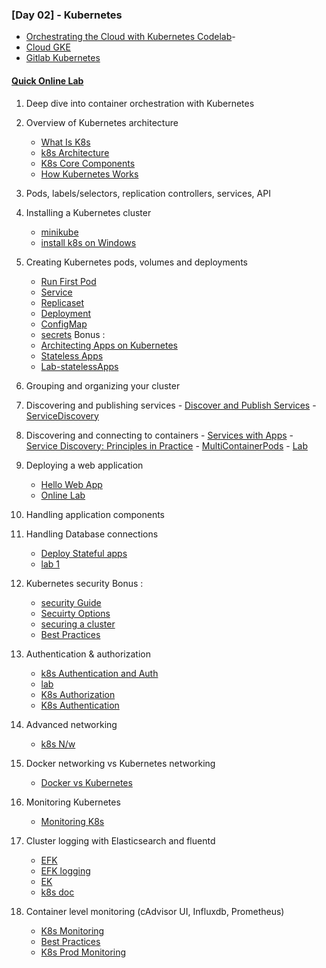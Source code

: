 ### [Day 02] - Kubernetes 

- [Orchestrating the Cloud with Kubernetes Codelab]( 
https://codelabs.developers.google.com/codelabs/orchestrating-the-cloud-with-kubernetes-codelab/index.html?index#0)- 
- [Cloud GKE](https://codelabs.developers.google.com/codelabs/cloud-gke-workshop-v2/#0)
- [Gitlab Kubernetes](https://docs.gitlab.com/ee/user/project/clusters/)

#### [Quick Online Lab](https://kubernetes.io/docs/tutorials/kubernetes-basics/)


1. Deep dive into container orchestration with Kubernetes
2. Overview of Kubernetes architecture
   - [What Is K8s](https://kubernetes.io/docs/concepts/overview/what-is-kubernetes/)
   - [k8s Architecture](https://phoenixnap.com/kb/understanding-kubernetes-architecture-diagrams)
   - [K8s Core Components](https://www.howtoforge.com/core-components-of-a-kubernetes-cluster/)
   - [How Kubernetes Works](https://dzone.com/articles/how-kubernetes-works)
   
3. Pods, labels/selectors, replication controllers, services, API
4. Installing a Kubernetes cluster
    - [minikube](https://kubernetes.io/docs/tutorials/hello-minikube/)
    - [install k8s on Windows](https://dzone.com/articles/setting-up-kubernetes-k8s-on-windows)
    
5. Creating Kubernetes pods, volumes and deployments
      - [Run First Pod](https://dzone.com/articles/k8s-knowhow-running-first-pod-1)
      - [Service](https://dzone.com/articles/k8s-knowhow-using-service)
      - [Replicaset](https://dzone.com/articles/kubernetes-knowhow-working-with-replicaset)
      - [Deployment](https://dzone.com/articles/k8s-knowhow-running-deployment)
      - [ConfigMap](https://dzone.com/articles/k8s-knowhow-using-a-configmap)
      - [secrets](https://dzone.com/articles/k8s-knowhow-using-secrets)
Bonus : 
      - [Architecting Apps on Kubernetes ](https://www.digitalocean.com/community/tutorials/architecting-applications-for-kubernetes)
      - [Stateless Apps](https://kubernetes.io/docs/tutorials/stateless-application/)
      - [Lab-statelessApps](https://itnext.io/stateless-apps-in-kubernetes-beyond-pods-f0f584eda91b)

6. Grouping and organizing your cluster

7. Discovering and publishing services
          - [Discover and Publish Services](https://dzone.com/articles/k8s-knowhow-service-discovery-and-networking)
          - [ServiceDiscovery](https://dzone.com/articles/kubernetes-service-discovery)

8. Discovering and connecting to containers
           - [Services with Apps](https://kubernetes.io/docs/concepts/services-networking/connect-applications-service/)
           - [Service Discovery: Principles in Practice](https://platform9.com/blog/kubernetes-service-discovery-principles-in-practice/)
          - [MultiContainerPods](https://www.mirantis.com/blog/multi-container-pods-and-container-communication-in-kubernetes/)
        - [Lab](https://blog.learnk8s.io/connect-service-kubernetes-7cb346cf2f64)

9. Deploying a web application
      - [Hello Web App](https://cloud.google.com/kubernetes-engine/docs/tutorials/hello-app)
      - [Online Lab](https://kubernetes.io/docs/tutorials/kubernetes-basics/deploy-app/deploy-interactive/)
10. Handling application components
11. Handling Database connections
       - [Deploy Stateful apps](https://cloud.google.com/kubernetes-engine/docs/how-to/stateful-apps)
       - [lab 1](https://codelabs.developers.google.com/codelabs/cloud-mongodb-statefulset/index.html?index=..%2F..index#4)
12. Kubernetes security
   Bonus :
    - [security Guide](https://neuvector.com/container-security/kubernetes-security-guide/)
    - [Secuirty Options](https://github.com/mhausenblas/k8s-sec)
    - [securing a cluster](https://kubernetes.io/docs/tasks/administer-cluster/securing-a-cluster/)
    - [Best Practices](https://blog.sqreen.com/kubernetes-security-best-practices/)
13. Authentication & authorization
    - [k8s Authentication  and Auth](http://cloudgeekz.com/1045/kubernetes-authentication-and-authorization.html)
    - [lab](https://www.sovsystems.com/blog/authentication-and-authorization-in-kubernetes)
    - [K8s Authorization](https://kubernetes.io/docs/reference/access-authn-authz/authorization/)
    - [K8s Authentication](https://kubernetes.io/docs/reference/access-authn-authz/authentication/)

14. Advanced networking
      - [k8s N/w](https://sookocheff.com/post/kubernetes/understanding-kubernetes-networking-model/)
15. Docker networking vs Kubernetes networking
    - [Docker vs Kubernetes](https://www.nakivo.com/blog/docker-vs-kubernetes/)
    
16. Monitoring Kubernetes
    - [Monitoring K8s](https://sysdig.com/blog/monitoring-kubernetes-with-sysdig-cloud/)
17. Cluster logging with Elasticsearch and fluentd
    - [EFK](https://www.digitalocean.com/community/tutorials/how-to-set-up-an-elasticsearch-fluentd-and-kibana-efk-logging-stack-on-kubernetes)
    - [EFK logging](https://logz.io/blog/kubernetes-log-analysis/)
    - [EK](https://kubernetes.io/docs/tasks/debug-application-cluster/logging-elasticsearch-kibana/)
    - [k8s doc](https://github.com/kubernetes/kubernetes/tree/master/cluster/addons/fluentd-elasticsearch)
18. Container level monitoring (cAdvisor UI, Influxdb, Prometheus)
      - [K8s Monitoring](https://logz.io/blog/kubernetes-monitoring/)
      - [Best Practices](https://rancher.com/learning-paths/best-practices-for-monitoring-and-alerting-on-kubernetes/)
      - [K8s Prod Monitoring](https://www.replex.io/blog/kubernetes-in-production-the-ultimate-guide-to-monitoring-resource-metrics)
   
